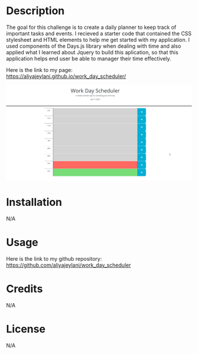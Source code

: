 
# Description

The goal for this challenge is to create a daily planner to keep track of important tasks and events. I recieved a starter code that contained the CSS stylesheet and HTML elements to help me get started with my application. I used components of the Days.js library when dealing with time and also applied what I learned about Jquery to build this aplication, so that this application helps end user be able to manager their time effectively.

Here is the link to my page: https://aliyajeylani.github.io/work_day_scheduler/

![image of webpage](./Assets/2023-01-17_16-35-24.png)

# Installation

N/A

# Usage

Here is the link to my github repository: https://github.com/aliyajeylani/work_day_scheduler


# Credits

N/A

# License 

N/A
